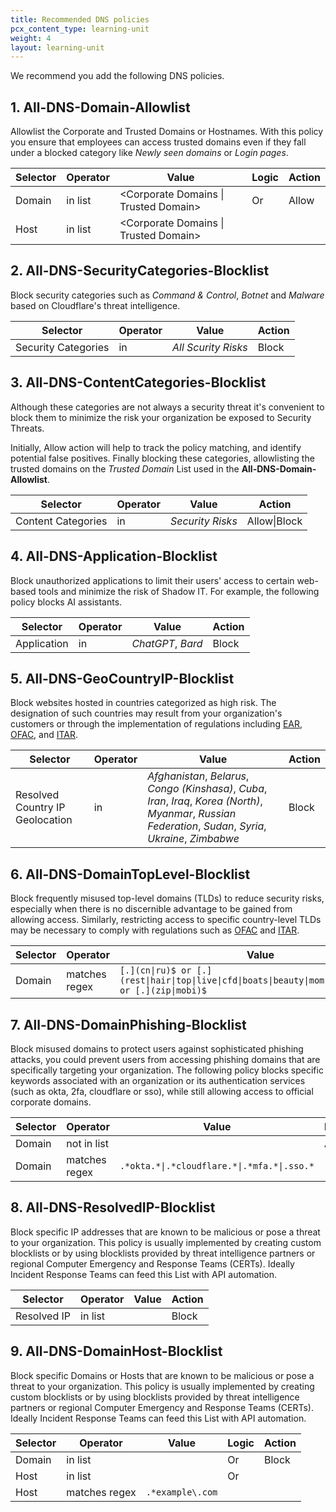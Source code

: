 ```yaml
---
title: Recommended DNS policies
pcx_content_type: learning-unit
weight: 4
layout: learning-unit
---
```


We recommend you add the following DNS policies.

## 1. All-DNS-Domain-Allowlist

Allowlist the Corporate and Trusted Domains or Hostnames. With this policy you ensure that employees can access trusted domains even if they fall under a blocked category like _Newly seen domains_ or _Login pages_.

| Selector | Operator | Value                                 | Logic | Action |
| -------- | -------- | ------------------------------------- | ----- | ------ |
| Domain   | in list  | <Corporate Domains \| Trusted Domain> | Or    | Allow  |
| Host     | in list  | <Corporate Domains \| Trusted Domain> |       |        |

## 2. All-DNS-SecurityCategories-Blocklist

Block security categories such as _Command & Control_, _Botnet_ and _Malware_ based on Cloudflare's threat intelligence.

| Selector            | Operator | Value               | Action |
| ------------------- | -------- | ------------------- | ------ |
| Security Categories | in       | _All Scurity Risks_ | Block  |

## 3. All-DNS-ContentCategories-Blocklist

Although these categories are not always a security threat it's convenient to block them to minimize the risk your organization be exposed to Security Threats.

Initially, Allow action will help to track the policy matching, and identify potential false positives. Finally blocking these categories, allowlisting the trusted domains on the _Trusted Domain_ List used in the **All-DNS-Domain-Allowlist**.

| Selector           | Operator | Value            | Action       |
| ------------------ | -------- | ---------------- | ------------ |
| Content Categories | in       | _Security Risks_ | Allow\|Block |

## 4. All-DNS-Application-Blocklist

Block unauthorized applications to limit their users' access to certain web-based tools and minimize the risk of Shadow IT. For example, the following policy blocks AI assistants.

| Selector    | Operator | Value             | Action |
| ----------- | -------- | ----------------- | ------ |
| Application | in       | _ChatGPT_, _Bard_ | Block  |

## 5. All-DNS-GeoCountryIP-Blocklist

Block websites hosted in countries categorized as high risk. The designation of such countries may result from your organization's customers or through the implementation of regulations including [EAR](https://www.tradecompliance.pitt.edu/embargoed-and-sanctioned-countries), [OFAC](https://orpa.princeton.edu/export-controls/sanctioned-countries), and [ITAR](https://www.tradecompliance.pitt.edu/embargoed-and-sanctioned-countries).

| Selector                        | Operator | Value                                                                                                                                                           | Action |
| ------------------------------- | -------- | --------------------------------------------------------------------------------------------------------------------------------------------------------------- | ------ |
| Resolved Country IP Geolocation | in       | _Afghanistan_, _Belarus_, _Congo (Kinshasa)_, _Cuba_, _Iran_, _Iraq_, _Korea (North)_, _Myanmar_, _Russian Federation_, _Sudan_, _Syria_, _Ukraine_, _Zimbabwe_ | Block  |

## 6. All-DNS-DomainTopLevel-Blocklist

Block frequently misused top-level domains (TLDs) to reduce security risks, especially when there is no discernible advantage to be gained from allowing access. Similarly, restricting access to specific country-level TLDs may be necessary to comply with regulations such as [OFAC](https://orpa.princeton.edu/export-controls/sanctioned-countries) and [ITAR](https://www.tradecompliance.pitt.edu/embargoed-and-sanctioned-countries).

| Selector | Operator      | Value                                                                                                    | Action |
| -------- | ------------- | -------------------------------------------------------------------------------------------------------- | ------ |
| Domain   | matches regex | `[.](cn\|ru)$ or [.](rest\|hair\|top\|live\|cfd\|boats\|beauty\|mom\|skin\|okinawa)$ or [.](zip\|mobi)$` | Block  |

## 7. All-DNS-DomainPhishing-Blocklist

Block misused domains to protect users against sophisticated phishing attacks, you could prevent users from accessing phishing domains that are specifically targeting your organization. The following policy blocks specific keywords associated with an organization or its authentication services (such as okta, 2fa, cloudflare or sso), while still allowing access to official corporate domains.

| Selector | Operator      | Value                                       | Logic | Action |
| -------- | ------------- | ------------------------------------------- | ----- | ------ |
| Domain   | not in list   | <Corporate Domains>                         | And   | Block  |
| Domain   | matches regex | `.*okta.*\|.*cloudflare.*\|.*mfa.*\|.sso.*` |       |        |

## 8. All-DNS-ResolvedIP-Blocklist

Block specific IP addresses that are known to be malicious or pose a threat to your organization. This policy is usually implemented by creating custom blocklists or by using blocklists provided by threat intelligence partners or regional Computer Emergency and Response Teams (CERTs). Ideally Incident Response Teams can feed this List with API automation.

| Selector    | Operator | Value          | Action |
| ----------- | -------- | -------------- | ------ |
| Resolved IP | in list  | <IP Blocklist> | Block  |

## 9. All-DNS-DomainHost-Blocklist

Block specific Domains or Hosts that are known to be malicious or pose a threat to your organization. This policy is usually implemented by creating custom blocklists or by using blocklists provided by threat intelligence partners or regional Computer Emergency and Response Teams (CERTs). Ideally Incident Response Teams can feed this List with API automation.

| Selector | Operator      | Value              | Logic | Action |
| -------- | ------------- | ------------------ | ----- | ------ |
| Domain   | in list       | <Domain Blocklist> | Or    | Block  |
| Host     | in list       | <Host Blocklist>   | Or    |        |
| Host     | matches regex | `.*example\.com`   |       |        |
